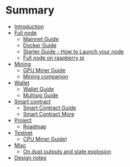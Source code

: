 # Summary

- [Introduction](./Introduction.md)
- [Full node]()
    - [Mainnet Guide](./Mainnet-Guide.md)
    - [Docker Guide](./Docker-Guide.md)
    - [Starter Guide - How to Launch your node](./Starter-Guide---How-to-Launch-your-node.md)
    - [Full node on raspberry pi](./Full-node-on-raspberry-pi.md)
- [Mining]()
    - [GPU Miner Guide](./GPU-Miner-Guide.md)
    - [Mining companion](./Mining-companion.md)
- [Wallet]()
    - [Wallet Guide](./Wallet-Guide.md)
    - [Multisig Guide](./Multisig-Guide.md)
- [Smart contract]()
    - [Smart Contract Guide](./Smart-Contract-Guide.md)
    - [Smart Contract More](./Smart-Contract-More.md)
- [Project]()
    - [Roadmap](./Roadmap.md)
- [Testnet]()
    - [CPU Miner Guide](./CPU-Miner-Guide.md))
- [Misc]()
    - [On dust outputs and state explosion](./On-dust-outputs-and-state-explosion.md)
- [Design notes]()
